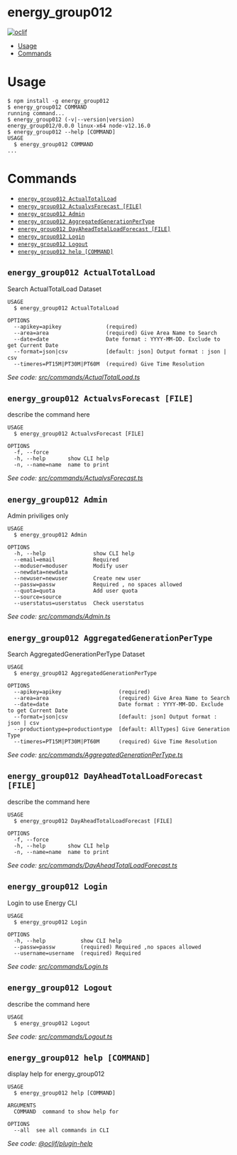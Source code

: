 energy_group012
===============



[![oclif](https://img.shields.io/badge/cli-oclif-brightgreen.svg)](https://oclif.io)


<!-- toc -->
* [Usage](#usage)
* [Commands](#commands)
<!-- tocstop -->
# Usage
<!-- usage -->
```sh-session
$ npm install -g energy_group012
$ energy_group012 COMMAND
running command...
$ energy_group012 (-v|--version|version)
energy_group012/0.0.0 linux-x64 node-v12.16.0
$ energy_group012 --help [COMMAND]
USAGE
  $ energy_group012 COMMAND
...
```
<!-- usagestop -->
# Commands
<!-- commands -->
* [`energy_group012 ActualTotalLoad`](#energy_group012-actualtotalload)
* [`energy_group012 ActualvsForecast [FILE]`](#energy_group012-actualvsforecast-file)
* [`energy_group012 Admin`](#energy_group012-admin)
* [`energy_group012 AggregatedGenerationPerType`](#energy_group012-aggregatedgenerationpertype)
* [`energy_group012 DayAheadTotalLoadForecast [FILE]`](#energy_group012-dayaheadtotalloadforecast-file)
* [`energy_group012 Login`](#energy_group012-login)
* [`energy_group012 Logout`](#energy_group012-logout)
* [`energy_group012 help [COMMAND]`](#energy_group012-help-command)

## `energy_group012 ActualTotalLoad`

Search ActualTotalLoad Dataset

```
USAGE
  $ energy_group012 ActualTotalLoad

OPTIONS
  --apikey=apikey              (required)
  --area=area                  (required) Give Area Name to Search
  --date=date                  Date format : YYYY-MM-DD. Exclude to get Current Date
  --format=json|csv            [default: json] Output format : json | csv
  --timeres=PT15M|PT30M|PT60M  (required) Give Time Resolution
```

_See code: [src/commands/ActualTotalLoad.ts](https://github.com/christos97/softeng-ntua/blob/v0.0.0/src/commands/ActualTotalLoad.ts)_

## `energy_group012 ActualvsForecast [FILE]`

describe the command here

```
USAGE
  $ energy_group012 ActualvsForecast [FILE]

OPTIONS
  -f, --force
  -h, --help       show CLI help
  -n, --name=name  name to print
```

_See code: [src/commands/ActualvsForecast.ts](https://github.com/christos97/softeng-ntua/blob/v0.0.0/src/commands/ActualvsForecast.ts)_

## `energy_group012 Admin`

Admin priviliges only

```
USAGE
  $ energy_group012 Admin

OPTIONS
  -h, --help               show CLI help
  --email=email            Required
  --moduser=moduser        Modify user
  --newdata=newdata
  --newuser=newuser        Create new user
  --passw=passw            Required , no spaces allowed
  --quota=quota            Add user quota
  --source=source
  --userstatus=userstatus  Check userstatus
```

_See code: [src/commands/Admin.ts](https://github.com/christos97/softeng-ntua/blob/v0.0.0/src/commands/Admin.ts)_

## `energy_group012 AggregatedGenerationPerType`

Search AggregatedGenerationPerType Dataset

```
USAGE
  $ energy_group012 AggregatedGenerationPerType

OPTIONS
  --apikey=apikey                  (required)
  --area=area                      (required) Give Area Name to Search
  --date=date                      Date format : YYYY-MM-DD. Exclude to get Current Date
  --format=json|csv                [default: json] Output format : json | csv
  --productiontype=productiontype  [default: AllTypes] Give Generation Type
  --timeres=PT15M|PT30M|PT60M      (required) Give Time Resolution
```

_See code: [src/commands/AggregatedGenerationPerType.ts](https://github.com/christos97/softeng-ntua/blob/v0.0.0/src/commands/AggregatedGenerationPerType.ts)_

## `energy_group012 DayAheadTotalLoadForecast [FILE]`

describe the command here

```
USAGE
  $ energy_group012 DayAheadTotalLoadForecast [FILE]

OPTIONS
  -f, --force
  -h, --help       show CLI help
  -n, --name=name  name to print
```

_See code: [src/commands/DayAheadTotalLoadForecast.ts](https://github.com/christos97/softeng-ntua/blob/v0.0.0/src/commands/DayAheadTotalLoadForecast.ts)_

## `energy_group012 Login`

Login to use Energy CLI

```
USAGE
  $ energy_group012 Login

OPTIONS
  -h, --help           show CLI help
  --passw=passw        (required) Required ,no spaces allowed
  --username=username  (required) Required
```

_See code: [src/commands/Login.ts](https://github.com/christos97/softeng-ntua/blob/v0.0.0/src/commands/Login.ts)_

## `energy_group012 Logout`

describe the command here

```
USAGE
  $ energy_group012 Logout
```

_See code: [src/commands/Logout.ts](https://github.com/christos97/softeng-ntua/blob/v0.0.0/src/commands/Logout.ts)_

## `energy_group012 help [COMMAND]`

display help for energy_group012

```
USAGE
  $ energy_group012 help [COMMAND]

ARGUMENTS
  COMMAND  command to show help for

OPTIONS
  --all  see all commands in CLI
```

_See code: [@oclif/plugin-help](https://github.com/oclif/plugin-help/blob/v2.2.3/src/commands/help.ts)_
<!-- commandsstop -->
